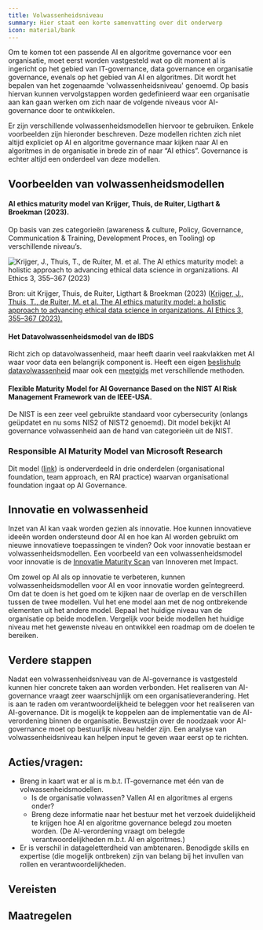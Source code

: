 ```yaml
---
title: Volwassenheidsniveau
summary: Hier staat een korte samenvatting over dit onderwerp
icon: material/bank
---
```


Om te komen tot een passende AI en algoritme governance voor een organisatie, moet eerst worden vastgesteld wat op dit moment al is ingericht op het gebied van IT-governance, data governance en organisatie governance, evenals op het gebied van AI en algoritmes. Dit wordt het bepalen van het zogenaamde 'volwassenheidsniveau' genoemd. Op basis hiervan kunnen vervolgstappen worden gedefinieerd waar een organisatie aan kan gaan werken om zich naar de volgende niveaus voor AI-governance door te ontwikkelen. 

Er zijn verschillende volwassenheidsmodellen hiervoor te gebruiken. Enkele voorbeelden zijn hieronder beschreven. Deze modellen richten zich niet altijd expliciet op AI en algoritme governance maar kijken naar AI en algoritmes in de organisatie in brede zin of naar “AI ethics”. Governance is echter altijd een onderdeel van deze modellen.

## Voorbeelden van volwassenheidsmodellen

#### AI ethics maturity model van Krijger, Thuis, de Ruiter, Ligthart & Broekman (2023).
Op basis van zes categorieën (awareness & culture, Policy, Governance, Communication & Training, Development Proces, en Tooling) op verschillende niveau’s. 

![Krijger, J., Thuis, T., de Ruiter, M. et al. The AI ethics maturity model: a holistic approach to advancing ethical data science in organizations. AI Ethics 3, 355–367 (2023)](https://github.com/user-attachments/assets/07860cdc-9d6c-46f4-aace-cfcdf71e114d)

Bron: uit Krijger, Thuis, de Ruiter, Ligthart & Broekman (2023)  ([Krijger, J., Thuis, T., de Ruiter, M. et al. The AI ethics maturity model: a holistic approach to advancing ethical data science in organizations. AI Ethics 3, 355–367 (2023).](https://link.springer.com/article/10.1007/s43681-022-00228-7)

#### Het Datavolwassenheidsmodel van de IBDS
Richt zich op datavolwassenheid, maar heeft daarin veel raakvlakken met AI waar voor data een belangrijk component is. Heeft een eigen [beslishulp datavolwassenheid](https://realisatieibds.nl/groups/view/c23ab74c-adb4-424e-917d-773a37968efe/kenniscentrum-van-de-ibds/wiki/view/2447d2a8-6c48-468d-9739-00772688853f/beslishulp-datavolwassenheid) maar ook een [meetgids](https://realisatieibds.nl/page/view/ad94d97c-4d48-443c-aedd-235b2d0ca8b6/wegwijzer-volwassenheidsmodellen) met verschillende methoden.

#### Flexible Maturity Model for AI Governance Based on the NIST AI Risk Management Framework van de IEEE-USA.
De NIST is een zeer veel gebruikte standaard voor cybersecurity (onlangs geüpdatet en nu soms NIS2 of NIST2 genoemd). Dit model bekijkt AI governance volwassenheid aan de hand van categorieën uit de NIST.

### Responsible AI Maturity Model van Microsoft Research
Dit model ([link](https://www.microsoft.com/en-us/research/publication/responsible-ai-maturity-model/)) is onderverdeeld in drie onderdelen (organisational foundation, team approach, en RAI practice) waarvan organisational foundation ingaat op AI Governance. 

## Innovatie en volwassenheid

Inzet van AI kan vaak worden gezien als innovatie. Hoe kunnen innovatieve ideeën worden ondersteund door AI en hoe kan AI worden gebruikt om nieuwe innovatieve toepassingen te vinden? Ook voor innovatie bestaan er volwassenheidsmodellen. Een voorbeeld van een volwassenheidsmodel voor innovatie is de [Innovatie Maturity Scan](https://www.rijksorganisatieodi.nl/innoveren-met-impact/onze-services/innovatie-maturity-scan) van Innoveren met Impact. 
 
Om zowel op AI als op innovatie te verbeteren, kunnen volwassenheidsmodellen voor AI en voor innovatie worden geïntegreerd. Om dat te doen is het goed om te kijken naar de overlap en de verschillen tussen de twee modellen. Vul het ene model aan met de nog ontbrekende elementen uit het andere model. Bepaal het huidige niveau van de organisatie op beide modellen. Vergelijk voor beide modellen het huidige niveau met het gewenste niveau en ontwikkel een roadmap om de doelen te bereiken. 

## Verdere stappen
Nadat een volwassenheidsniveau van de AI-governance is vastgesteld kunnen hier concrete taken aan worden verbonden. Het realiseren van AI-governance vraagt zeer waarschijnlijk om een organisatieverandering. Het is aan te raden om verantwoordelijkheid te beleggen voor het realiseren van AI-governance. Dit is mogelijk te koppelen aan de implementatie van de AI-verordening binnen de organisatie. Bewustzijn over de noodzaak voor AI-governance moet op bestuurlijk niveau helder zijn. Een analyse van volwassenheidsniveau kan helpen input te geven waar eerst op te richten.

## Acties/vragen:
*	Breng in kaart wat er al is m.b.t. IT-governance met één van de volwassenheidsmodellen.
    -	Is de organisatie volwassen? Vallen AI en algoritmes al ergens onder? 
    -	Breng deze informatie naar het bestuur met het verzoek duidelijkheid te krijgen hoe AI en algoritme governance belegd zou moeten worden. (De AI-verordening vraagt om belegde verantwoordelijkheden m.b.t. AI en algoritmes.)
*	Er is verschil in datageletterdheid van ambtenaren. Benodigde skills en expertise (die mogelijk ontbreken) zijn van belang bij het invullen van rollen en verantwoordelijkheden.

 


## Vereisten

<!-- list_vereisten_1 bouwblok/governance -->

## Maatregelen

<!-- list_maatregelen_1 bouwblok/governance -->
